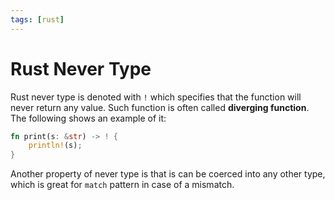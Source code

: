 ```yaml
---
tags: [rust]
---
```


# Rust Never Type

Rust never type is denoted with `!` which specifies that the function will never
return any value. Such function is often called **diverging function**. The
following shows an example of it:

```rust
fn print(s: &str) -> ! {
    println!(s);
}
```

Another property of never type is that is can be coerced into any other type,
which is great for `match` pattern in case of a mismatch.
